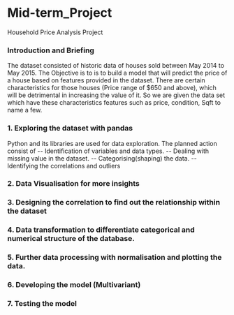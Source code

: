 # Mid-term_Project
Household Price Analysis Project

### Introduction and Briefing

The dataset consisted of historic data of houses sold between May 2014 to May 2015. The Objective is to is to build a model that will predict the price of a house based on features provided in the dataset. There are certain characteristics for those houses (Price range of $650 and above), which will be detrimental in increasing the value of it. So we are given the data set which have these characteristics features such as price, condition, Sqft to name a few.

### 1. Exploring the dataset with pandas

Python and its libraries are used for data exploration. The planned action consist of -- Identification of variables and data types. -- Dealing with missing value in the dataset. -- Categorising(shaping) the data. -- Identifying the correlations and outliers

### 2. Data Visualisation for more insights

### 3. Designing the correlation to find out the relationship within the dataset

### 4. Data transformation to differentiate categorical and numerical structure of the database.

### 5. Further data processing with normalisation and plotting the data.

### 6. Developing the model (Multivariant)

### 7. Testing the model
